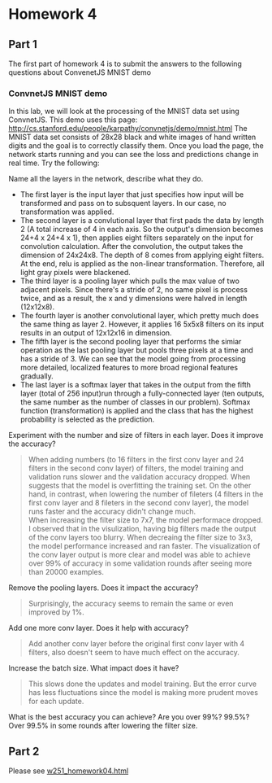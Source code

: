 # Homework 4

## Part 1

The first part of homework 4 is to submit the answers to the following questions about ConvenetJS MNIST demo

### ConvnetJS MNIST demo
In this lab, we will look at the processing of the MNIST data set using ConvnetJS. This demo uses this page: http://cs.stanford.edu/people/karpathy/convnetjs/demo/mnist.html The MNIST data set consists of 28x28 black and white images of hand written digits and the goal is to correctly classify them. Once you load the page, the network starts running and you can see the loss and predictions change in real time. Try the following:

Name all the layers in the network, describe what they do.
* The first layer is the input layer that just specifies how input will be transformed and pass on to subsquent layers. In our case, no transformation was applied.  
* The second layer is a convlutional layer that first pads the data by length 2 (A total increase of 4 in each axis. So the output's dimension becomes 24+4 x 24+4 x 1), then applies eight filters separately on the input for convolution calculation. After the convolution, the output takes the dimension of 24x24x8. The depth of 8 comes from applying eight filters. At the end, relu is applied as the non-linear transformation. Therefore, all light gray pixels were blackened.
* The third layer is a pooling layer which pulls the max value of two adjacent pixels. Since there's a stride of 2, no same pixel is process twice, and as a result, the x and y dimensions were halved in length (12x12x8).
* The fourth layer is another convolutional layer, which pretty much does the same thing as layer 2. However, it applies 16 5x5x8 filters on its input results in an output of 12x12x16 in dimension.
* The fifth layer is the second pooling layer that performs the simiar operation as the last pooling layer but pools three pixels at a time and has a stride of 3. We can see that the model going from processing more detailed, localized features to more broad regional features gradually.
* The last layer is a softmax layer that takes in the output from the fifth layer (total of 256 input)run through a fully-connected layer (ten outputs, the same number as the number of classes in our problem). Softmax function (transformation) is applied and the class that has the highest probability is selected as the prediction.

Experiment with the number and size of filters in each layer. Does it improve the accuracy?
> When adding numbers (to 16 filters in the first conv layer and 24 filters in the second conv layer) of filters, the model training and validation runs slower and the validation accuracy dropped. When suggests that the model is overfitting the training set. On the other hand, in contrast, when lowering the number of fileters (4 filters in the first conv layer and 8 fileters in the second conv layer), the model runs faster and the accuracy didn't change much.  
> When increasing the filter size to 7x7, the model performace dropped. I observed that in the visulization, having big filters made the output of the conv layers too blurry.
> When decreaing the filter size to 3x3, the model performance increased and ran faster. The visualization of the conv layer output is more clear and model was able to achieve over 99% of accuracy in some validation rounds after seeing more than 20000 examples.

Remove the pooling layers. Does it impact the accuracy?
> Surprisingly, the accuracy seems to remain the same or even improved by 1%. 

Add one more conv layer. Does it help with accuracy?
> Add another conv layer before the original first conv layer with 4 filters, also doesn't seem to have much effect on the accuracy.

Increase the batch size. What impact does it have?
> This slows done the updates and model training. But the error curve has less fluctuations since the model is making more prudent moves for each update.

What is the best accuracy you can achieve? Are you over 99%? 99.5%?
Over 99.5% in some rounds after lowering the filter size.

## Part 2

Please see [w251_homework04.html](https://github.com/erikhou45/w251-assignments/blob/master/hw4/w251_homework04.html)
